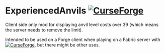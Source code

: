 # ExperiencedAnvils [![CurseForge](http://cf.way2muchnoise.eu/full_443044_downloads.svg)](https://www.curseforge.com/minecraft/mc-mods/expanvils "Experienced Anvils on CurseForge")

Client side only mod for displaying anvil level costs over 39 (which means the server needs to remove the limit).

Intended to be used on a Forge client when playing on a Fabric server with [![CurseForge](http://cf.way2muchnoise.eu/title/305480.svg?badge_style=flat)](https://www.curseforge.com/minecraft/mc-mods/anvil-fix "AnvilFix on CurseForge"), but there might be other uses.
